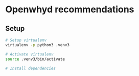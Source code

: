 # Openwhyd recommendations

## Setup

```bash
# Setup virtualenv
virtualenv -p python3 .venv3

# Activate virtualenv
source .venv3/bin/activate

# Install dependencies


```
